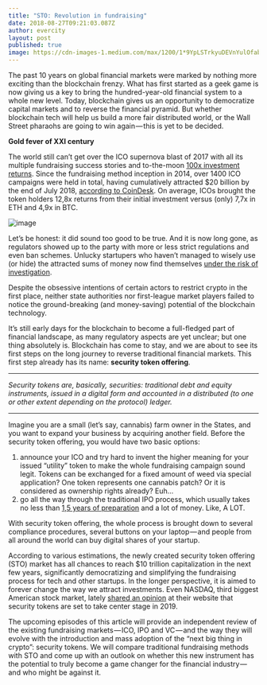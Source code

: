 ```yaml
---
title: "STO: Revolution in fundraising"
date: 2018-08-27T09:21:03.087Z
author: evercity
layout: post
published: true
image: https://cdn-images-1.medium.com/max/1200/1*9YpLSTrkyuDEVnYulOfabA.jpeg
---
```


The past 10 years on global financial markets were marked by nothing more exciting than the blockchain frenzy. What has first started as a geek game is now giving us a key to bring the hundred-year-old financial system to a whole new level. Today, blockchain gives us an opportunity to democratize capital markets and to reverse the financial pyramid. But whether blockchain tech will help us build a more fair distributed world, or the Wall Street pharaohs are going to win again — this is yet to be decided.

**Gold fever of XXI century**

The world still can’t get over the ICO supernova blast of 2017 with all its multiple fundraising success stories and to-the-moon [100x investment returns](https://qz.com/1169000/ripple-was-the-best-performing-cryptocurrency-of-2017-beating-bitcoin/CoinMarketCap). Since the fundraising method inception in 2014, over 1400 ICO campaigns were held in total, having cumulatively attracted $20 billion by the end of July 2018, [according to CoinDesk](https://www.dropbox.com/s/m53zfszs6oldtn0/ICO%20Data%20Export.xlsx?dl=0). On average, ICOs brought the token holders 12,8x returns from their initial investment versus (only) 7,7x in ETH and 4,9x in BTC.




![image](https://cdn-images-1.medium.com/max/800/1*8Z4b-hxtVucIhFq9QbjSmQ.jpeg)



Let’s be honest: it did sound too good to be true. And it is now long gone, as regulators showed up to the party with more or less strict regulations and even ban schemes. Unlucky startupers who haven’t managed to wisely use (or hide) the attracted sums of money now find themselves [under the risk of investigation](https://news.bitcoin.com/finma-launches-proceedings-against-100-million-ico-envion-ag/).

Despite the obsessive intentions of certain actors to restrict crypto in the first place, neither state authorities nor first-league market players failed to notice the ground-breaking (and money-saving) potential of the blockchain technology.

It’s still early days for the blockchain to become a full-fledged part of financial landscape, as many regulatory aspects are yet unclear; but one thing absolutely is. Blockchain has come to stay, and we are about to see its first steps on the long journey to reverse traditional financial markets. This first step already has its name: **security token offering**.

____________________________________________________________________

_Security tokens are, basically, securities: traditional debt and equity instruments, issued in a digital form and accounted in a distributed (to one or other extent depending on the protocol) ledger._

____________________________________________________________________

Imagine you are a small (let’s say, cannabis) farm owner in the States, and you want to expand your business by acquiring another field. Before the security token offering, you would have two basic options:

1.  announce your ICO and try hard to invent the higher meaning for your issued “utility” token to make the whole fundraising campaign sound legit. Tokens can be exchanged for a fixed amount of weed via special application? One token represents one cannabis patch? Or it is considered as ownership rights already? Euh…
2.  go all the way through the traditional IPO process, which usually takes no less than [1,5 years of preparation](https://www.pwc.com/us/en/deals/publications/assets/cost-of-an-ipo.pdf) and a lot of money. Like, A LOT.

With security token offering, the whole process is brought down to several compliance procedures, several buttons on your laptop — and people from all around the world can buy digital shares of your startup.

According to various estimations, the newly created security token offering (STO) market has all chances to reach $10 trillion capitalization in the next few years, significantly democratizing and simplifying the fundraising process for tech and other startups. In the longer perspective, it is aimed to forever change the way we attract investments. Even NASDAQ, third biggest American stock market, lately [shared an opinion](https://www.nasdaq.com/article/security-tokens-set-to-take-center-stage-in-2019-cm982207) at their website that security tokens are set to take center stage in 2019.

The upcoming episodes of this article will provide an independent review of the existing fundraising markets — ICO, IPO and VC — and the way they will evolve with the introduction and mass adoption of the “next big thing in crypto”: security tokens. We will compare traditional fundraising methods with STO and come up with an outlook on whether this new instrument has the potential to truly become a game changer for the financial industry — and who might be against it.
